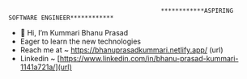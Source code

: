                                               ************ASPIRING SOFTWARE ENGINEER************
- 👋 Hi, I’m Kummari Bhanu Prasad
- Eager to learn the new technologies
- Reach me at ~ https://bhanuprasadkummari.netlify.app/ (url)
- Linkedin ~ [https://www.linkedin.com/in/bhanu-prasad-kummari-1141a721a/](url)

<!---
BHANUPRASAD2529/BHANUPRASAD2529 is a ✨ special ✨ repository because its `README.md` (this file) appears on your GitHub profile.
You can click the Preview link to take a look at your changes.
--->
